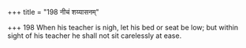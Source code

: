 +++
title = "198 नीचं शय्यासनम्"

+++
198	When his teacher is nigh, let his bed or seat be low; but within sight of his teacher he shall not sit carelessly at ease.